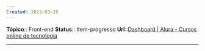 ```yaml
---
Created: 2023-03-26
---
```

**Tópico**:: Front-end
**Status**:: #em-progresso 
**Url**::[Dashboard | Alura - Cursos online de tecnologia](https://cursos.alura.com.br/dashboard)

--- 



